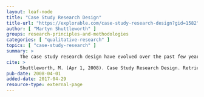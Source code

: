 ```yaml
---
layout: leaf-node
title: "Case Study Research Design"
title-url: "https://explorable.com/case-study-research-design?gid=1582"
author: [ "Martyn Shuttleworth" ]
groups: research-principles-and-methodologies
categories: [ "qualitative-research" ]
topics: [ "case-study-research" ]
summary: >
     The case study research design have evolved over the past few years as a useful tool for investigating trends and specific situations in many scientific disciplines.
cite: >
     Shuttleworth, M. (Apr 1, 2008). Case Study Research Design. Retrieved Apr 26, 2017 from Explorable.com: https://explorable.com/case-study-research-design
pub-date: 2008-04-01
added-date: 2017-04-29
resource-type: external-page
---
```

